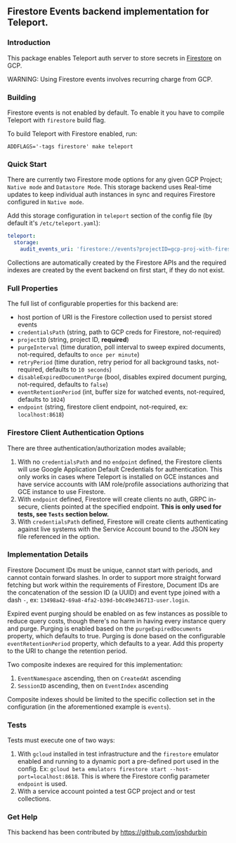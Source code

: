 ## Firestore Events backend implementation for Teleport.

### Introduction

This package enables Teleport auth server to store secrets in 
[Firestore](https://cloud.google.com/firestore/docs/) on GCP.

WARNING: Using Firestore events involves recurring charge from GCP.

### Building

Firestore events is not enabled by default. To enable it you have to 
compile Teleport with `firestore` build flag.

To build Teleport with Firestore enabled, run:

```
ADDFLAGS='-tags firestore' make teleport
```

### Quick Start

There are currently two Firestore mode options for any given GCP Project; `Native mode` and
`Datastore Mode`. This storage backend uses Real-time updates to keep individual auth instances
in sync and requires Firestore configured in `Native mode`.  

Add this storage configuration in `teleport` section of the config file (by default it's `/etc/teleport.yaml`):

```yaml
teleport:
  storage:
    audit_events_uri: 'firestore://events?projectID=gcp-proj-with-firestore-enabled&credentialsPath=/var/lib/teleport/gcs_creds'
```

Collections are automatically created by the Firestore APIs and the required indexes are created
by the event backend on first start, if they do not exist. 

### Full Properties

The full list of configurable properties for this backend are:

- host portion of URI is the Firestore collection used to persist stored events
- `credentialsPath` (string, path to GCP creds for Firestore, not-required)
- `projectID` (string, project ID, **required**)
- `purgeInterval` (time duration, poll interval to sweep expired documents, not-required, defaults to `once per minute`)
- `retryPeriod` (time duration, retry period for all background tasks, not-required, defaults to `10 seconds`)
- `disableExpiredDocumentPurge` (bool, disables expired document purging, not-required, defaults to `false`)
- `eventRetentionPeriod` (int, buffer size for watched events, not-required, defaults to `1024`)
- `endpoint` (string, firestore client endpoint, not-required, ex: `localhost:8618`)

### Firestore Client Authentication Options

There are three authentication/authorization modes available;

1. With no `credentialsPath` and no `endpoint` defined, the Firestore clients will use
Google Application Default Credentials for authentication. This only works in cases
where Teleport is installed on GCE instances and have service accounts with IAM role/profile
associations authorizing that GCE instance to use Firestore.  
2. With `endpoint` defined, Firestore will create clients no auth, GRPC in-secure, clients pointed
at the specified endpoint. **This is only used for tests, see `Tests` section below.**
3. With `credentialsPath` defined, Firestore will create clients authenticating against
live systems with the Service Account bound to the JSON key file referenced in the option.  

### Implementation Details

Firestore Document IDs must be unique, cannot start with periods, and cannot contain forward
slashes. In order to support more straight forward fetching but work within the requirements
of Firestore, Document IDs are the concatenation of the session ID (a UUID) and event type joined with a dash `-`,
ex: `13498a42-69a8-4fa2-b39d-b0c49e346713-user.login`.

Expired event purging should be enabled on as few instances as possible to reduce query costs,
though there's no harm in having every instance query and purge. Purging is enabled based on
the `purgeExpiredDocuments` property, which defaults to true. Purging is done based on the
configurable `eventRetentionPeriod` property, which defaults to a year. Add this property to
the URI to change the retention period.

Two composite indexes are required for this implementation:

1. `EventNamespace` ascending, then on `CreatedAt` ascending
2. `SessionID` ascending, then on `EventIndex` ascending

Composite indexes should be limited to the specific collection set in the
configuration (in the aforementioned example is `events`).

### Tests

Tests must execute one of two ways:

1. With `gcloud` installed in test infrastructure and the `firestore` emulator enabled
and running to a dynamic port a pre-defined port used in the config.
Ex: `gcloud beta emulators firestore start --host-port=localhost:8618`. This is where the Firestore config
parameter `endpoint` is used.
2. With a service account pointed a test GCP project and or test collections.

### Get Help

This backend has been contributed by https://github.com/joshdurbin